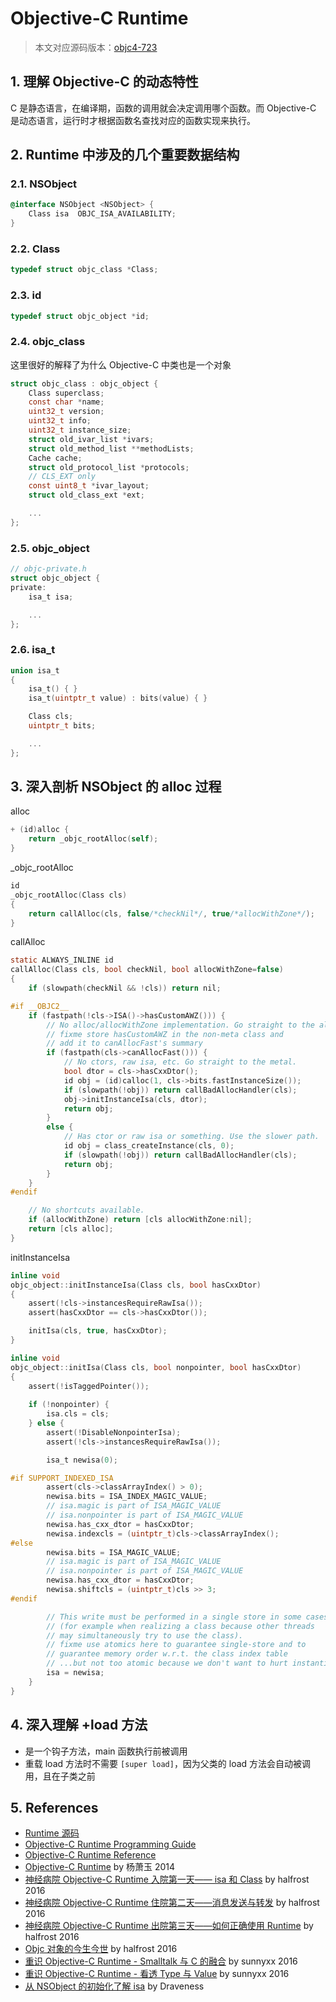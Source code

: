 # Objective-C Runtime

> 本文对应源码版本：[objc4-723](https://opensource.apple.com/tarballs/objc4/objc4-723.tar.gz)

## 1. 理解 Objective-C 的动态特性
C 是静态语言，在编译期，函数的调用就会决定调用哪个函数。而 Objective-C 是动态语言，运行时才根据函数名查找对应的函数实现来执行。

## 2. Runtime 中涉及的几个重要数据结构

### 2.1. NSObject
``` Objective-C
@interface NSObject <NSObject> {
    Class isa  OBJC_ISA_AVAILABILITY;
}
```

### 2.2. Class
``` C
typedef struct objc_class *Class;
```

### 2.3. id
``` C
typedef struct objc_object *id;
```

### 2.4. objc_class
这里很好的解释了为什么 Objective-C 中类也是一个对象
``` C
struct objc_class : objc_object {
    Class superclass;
    const char *name;
    uint32_t version;
    uint32_t info;
    uint32_t instance_size;
    struct old_ivar_list *ivars;
    struct old_method_list **methodLists;
    Cache cache;
    struct old_protocol_list *protocols;
    // CLS_EXT only
    const uint8_t *ivar_layout;
    struct old_class_ext *ext;

    ...
};
```

### 2.5. objc_object
``` C
// objc-private.h
struct objc_object {
private:
    isa_t isa;

    ...
};
```

### 2.6. isa_t
``` C
union isa_t 
{
    isa_t() { }
    isa_t(uintptr_t value) : bits(value) { }

    Class cls;
    uintptr_t bits;

    ...
};
```

## 3. 深入剖析 NSObject 的 alloc 过程

alloc
``` Objective-C
+ (id)alloc {
    return _objc_rootAlloc(self);
}
```

_objc_rootAlloc
``` C
id
_objc_rootAlloc(Class cls)
{
    return callAlloc(cls, false/*checkNil*/, true/*allocWithZone*/);
}
```

callAlloc
``` C
static ALWAYS_INLINE id
callAlloc(Class cls, bool checkNil, bool allocWithZone=false)
{
    if (slowpath(checkNil && !cls)) return nil;

#if __OBJC2__
    if (fastpath(!cls->ISA()->hasCustomAWZ())) {
        // No alloc/allocWithZone implementation. Go straight to the allocator.
        // fixme store hasCustomAWZ in the non-meta class and 
        // add it to canAllocFast's summary
        if (fastpath(cls->canAllocFast())) {
            // No ctors, raw isa, etc. Go straight to the metal.
            bool dtor = cls->hasCxxDtor();
            id obj = (id)calloc(1, cls->bits.fastInstanceSize());
            if (slowpath(!obj)) return callBadAllocHandler(cls);
            obj->initInstanceIsa(cls, dtor);
            return obj;
        }
        else {
            // Has ctor or raw isa or something. Use the slower path.
            id obj = class_createInstance(cls, 0);
            if (slowpath(!obj)) return callBadAllocHandler(cls);
            return obj;
        }
    }
#endif

    // No shortcuts available.
    if (allocWithZone) return [cls allocWithZone:nil];
    return [cls alloc];
}
```

initInstanceIsa
``` C
inline void 
objc_object::initInstanceIsa(Class cls, bool hasCxxDtor)
{
    assert(!cls->instancesRequireRawIsa());
    assert(hasCxxDtor == cls->hasCxxDtor());

    initIsa(cls, true, hasCxxDtor);
}

inline void 
objc_object::initIsa(Class cls, bool nonpointer, bool hasCxxDtor) 
{ 
    assert(!isTaggedPointer()); 
    
    if (!nonpointer) {
        isa.cls = cls;
    } else {
        assert(!DisableNonpointerIsa);
        assert(!cls->instancesRequireRawIsa());

        isa_t newisa(0);

#if SUPPORT_INDEXED_ISA
        assert(cls->classArrayIndex() > 0);
        newisa.bits = ISA_INDEX_MAGIC_VALUE;
        // isa.magic is part of ISA_MAGIC_VALUE
        // isa.nonpointer is part of ISA_MAGIC_VALUE
        newisa.has_cxx_dtor = hasCxxDtor;
        newisa.indexcls = (uintptr_t)cls->classArrayIndex();
#else
        newisa.bits = ISA_MAGIC_VALUE;
        // isa.magic is part of ISA_MAGIC_VALUE
        // isa.nonpointer is part of ISA_MAGIC_VALUE
        newisa.has_cxx_dtor = hasCxxDtor;
        newisa.shiftcls = (uintptr_t)cls >> 3;
#endif

        // This write must be performed in a single store in some cases
        // (for example when realizing a class because other threads
        // may simultaneously try to use the class).
        // fixme use atomics here to guarantee single-store and to
        // guarantee memory order w.r.t. the class index table
        // ...but not too atomic because we don't want to hurt instantiation
        isa = newisa;
    }
}
```

## 4. 深入理解 +load 方法

- 是一个钩子方法，main 函数执行前被调用
- 重载 load 方法时不需要 `[super load]`，因为父类的 load 方法会自动被调用，且在子类之前

## 5. References
- [Runtime 源码](https://opensource.apple.com/tarballs/objc4/)
- [Objective-C Runtime Programming Guide](https://developer.apple.com/library/content/documentation/Cocoa/Conceptual/ObjCRuntimeGuide/Introduction/Introduction.html#//apple_ref/doc/uid/TP40008048)
- [Objective-C Runtime Reference](https://developer.apple.com/library/mac/documentation/Cocoa/Reference/ObjCRuntimeRef/index.html)
- [Objective-C Runtime](http://yulingtianxia.com/blog/2014/11/05/objective-c-runtime/) by 杨萧玉 2014
- [神经病院 Objective-C Runtime 入院第一天—— isa 和 Class](https://halfrost.com/objc_runtime_isa_class/) by halfrost 2016
- [神经病院 Objective-C Runtime 住院第二天——消息发送与转发](https://halfrost.com/objc_runtime_objc_msgsend/) by halfrost 2016
- [神经病院 Objective-C Runtime 出院第三天——如何正确使用 Runtime](https://halfrost.com/how_to_use_runtime/) by halfrost 2016
- [Objc 对象的今生今世](https://halfrost.com/objc_life/) by halfrost 2016
- [重识 Objective-C Runtime - Smalltalk 与 C 的融合](http://blog.sunnyxx.com/2016/08/13/reunderstanding-runtime-0/) by sunnyxx 2016
- [重识 Objective-C Runtime - 看透 Type 与 Value](http://blog.sunnyxx.com/2016/08/13/reunderstanding-runtime-1/) by sunnyxx 2016
- [从 NSObject 的初始化了解 isa](https://github.com/Draveness/analyze/blob/master/contents/objc/从%20NSObject%20的初始化了解%20isa.md) by Draveness